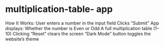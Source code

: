 # multiplication-table- app
How It Works:
User enters a number in the input field
Clicks “Submit”
App displays:
Whether the number is Even or Odd
A full multiplication table (1–10)
Clicking “Reset” clears the screen
“Dark Mode” button toggles the website’s theme
